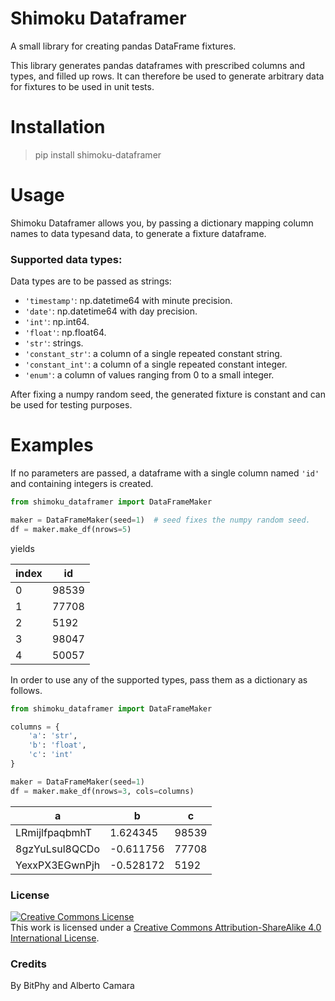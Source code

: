 # Shimoku Dataframer

A small library for creating pandas DataFrame fixtures.

This library generates pandas dataframes with prescribed columns and types, and filled up rows. It can therefore be used to generate arbitrary data for fixtures to be used in unit tests.

# Installation

> pip install shimoku-dataframer

# Usage

Shimoku Dataframer allows you, by passing a dictionary mapping column names to data typesand data, to generate a fixture dataframe.

### Supported data types:

Data types are to be passed as strings:

- `'timestamp'`: np.datetime64 with minute precision.
- `'date'`: np.datetime64 with day precision.
- `'int'`: np.int64.
- `'float'`: np.float64.
- `'str'`: strings.
- `'constant_str'`: a column of a single repeated constant string.
- `'constant_int'`: a column of a single repeated constant integer.
- `'enum'`: a column of values ranging from 0 to a small integer.

After fixing a numpy random seed, the generated fixture is constant and can be used for testing purposes.


# Examples

If no parameters are passed, a dataframe with a single column named `'id'` and containing integers is created.

```python
from shimoku_dataframer import DataFrameMaker

maker = DataFrameMaker(seed=1)  # seed fixes the numpy random seed.
df = maker.make_df(nrows=5)
```

yields

index |id
------|-------
0     | 98539
1     | 77708
2     | 5192
3     | 98047
4     | 50057


In order to use any of the supported types, pass them as a dictionary as follows.

```python
from shimoku_dataframer import DataFrameMaker

columns = {
    'a': 'str',
    'b': 'float',
    'c': 'int'
}

maker = DataFrameMaker(seed=1)
df = maker.make_df(nrows=3, cols=columns)
```

a | b | c
--------------|--------------|--------------
LRmijlfpaqbmhT |  1.624345 |  98539
8gzYuLsul8QCDo | -0.611756 |  77708
YexxPX3EGwnPjh | -0.528172 |   5192


### License

<a rel="license" href="http://creativecommons.org/licenses/by-sa/4.0/"><img alt="Creative Commons License" style="border-width:0" src="https://i.creativecommons.org/l/by-sa/4.0/88x31.png" /></a><br />This work is licensed under a <a rel="license" href="http://creativecommons.org/licenses/by-sa/4.0/">Creative Commons Attribution-ShareAlike 4.0 International License</a>.

### Credits

By BitPhy and Alberto Camara
